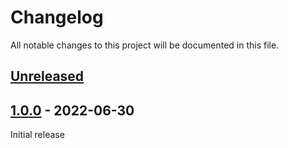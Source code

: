 # Changelog

All notable changes to this project will be documented in this file.

## [Unreleased]

## [1.0.0] - 2022-06-30

Initial release

[Unreleased]: https://github.com/nephosolutions/terraform-module-template/compare/v1.0.0...HEAD
[1.0.0]: https://github.com/nephosolutions/terraform-module-template/releases/tag/v1.0.0
